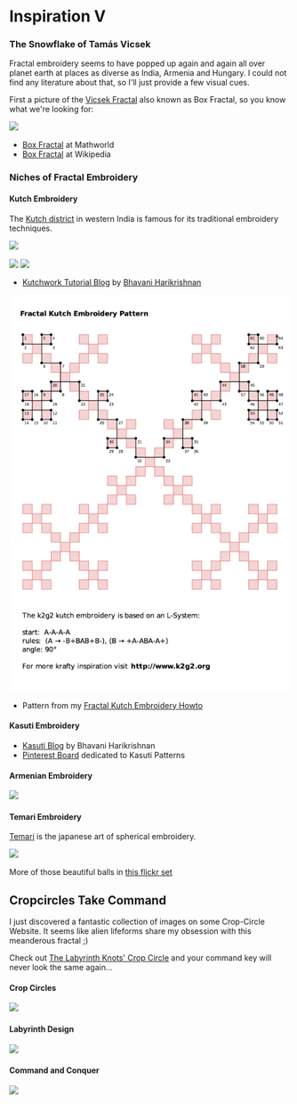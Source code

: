 Inspiration V
=============

### The Snowflake of Tamás Vicsek

Fractal embroidery seems to have popped up again and again all over planet earth at places as diverse as India, Armenia and Hungary. I could not find any literature about that, so I'll just provide a few visual cues.

First a picture of the [Vicsek Fractal](http://en.wikipedia.org/wiki/Vicsek_fractal) also known as Box Fractal, so you know what we're looking for:

![](http://mathworld.wolfram.com/images/eps-gif/BoxFractalLSystem_800.gif)
* [Box Fractal](http://mathworld.wolfram.com/BoxFractal.html) at Mathworld
* [Box Fractal](http://en.wikipedia.org/wiki/Box_fractal) at Wikipedia

### Niches of Fractal Embroidery 

#### Kutch Embroidery

The [Kutch district](en.wikipedia.org/wiki/Kutch%20district) in western India is famous for its traditional embroidery techniques.

![](http://photos1.blogger.com/blogger/6165/2282/320/MC-Fill%20Sketch.png)

![](http://photos1.blogger.com/blogger/6165/2282/320/DMC2.png) ![](http://photos1.blogger.com/blogger/6165/2282/320/DMC3.png)

* [Kutchwork Tutorial Blog](http://kutchwork-tutorial.blogspot.de) by [Bhavani Harikrishnan](https://plus.google.com/+BhavaniHarikrishnansuhabhava)

![](../project_images/fractal_kutch_embroidery.png)

* Pattern from my [Fractal Kutch Embroidery Howto](www.k2g2.org/howto:fractal_kutch_embroidery)

#### Kasuti Embroidery

* [Kasuti Blog](http://kasuti.blogspot.com) by Bhavani Harikrishnan
* [Pinterest Board](http://www.pinterest.com/isiscat/embroidery-indian-kasuti-patterns/) dedicated to Kasuti Patterns

#### Armenian Embroidery

[![](http://armenianembroidery.tripod.com/images/stiches8.gif)](http://armenianembroidery.tripod.com/sketches.htm)

#### Temari Embroidery

[Temari](http://en.wikipedia.org/wiki/Temari_%28toy%29) is the japanese art of spherical embroidery.

![](https://o.twimg.com/2/proxy.jpg?t=HBg-aHR0cDovL2Zhcm0zLnN0YXRpY2ZsaWNrci5jb20vMjQ2NC8zNjI0MzA4NDgyX2VjMTM3OTkwNGRfei5qcGcU2gYUgAoAFgASAA&s=J2-nBQUGir_jDwnb5_yYPm4640Yf2MY0mwatA30wJd8)

More of those beautiful balls in [this flickr set](http://www.flickr.com/photos/nanaakua/sets/72157617114284128)

## Cropcircles Take Command

I just discovered a fantastic collection of images on some Crop-Circle Website. It seems like alien lifeforms share my obsession with this meanderous fractal ;)

Check out [The Labyrinth Knots' Crop Circle](http://www.cropcircleconnector.com/2012/cheesefoothead1/comments.html) and your command key will never look the same again...
 
#### Crop Circles 

![](http://www.cropcircleconnector.com/2012/cheesefoothead1/5367.jpg)

#### Labyrinth Design

![](http://www.cropcircleconnector.com/2012/cheesefoothead1/The-Endless-Gallery-Fascili.jpg)

#### Command and Conquer

![](http://2.bp.blogspot.com/-uTr9lIxMcFE/Tq5E9zOb36I/AAAAAAAAAEw/1qPmyvbz9EE/s1600/apple-command-key.jpg)


